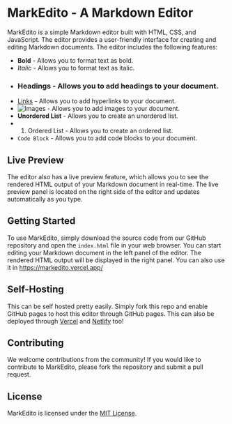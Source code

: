 # MarkEdito - A Markdown Editor

MarkEdito is a simple Markdown editor built with HTML, CSS, and JavaScript. The editor provides a user-friendly interface for creating and editing Markdown documents. The editor includes the following features:

- **Bold** - Allows you to format text as bold.
- *Italic* - Allows you to format text as italic.
- ### Headings - Allows you to add headings to your document.
- [Links](https://www.google.com) - Allows you to add hyperlinks to your document.
- ![Images](https://images.unsplash.com/photo-1661956600684-97d3a4320e45?ixlib=rb-4.0.3&ixid=MnwxMjA3fDB8MHxwaG90by1wYWdlfHx8fGVufDB8fHx8&auto=format&fit=crop&w=870&q=80) - Allows you to add images to your document.
- **Unordered List** - Allows you to create an unordered list.
- 1. Ordered List - Allows you to create an ordered list.
- `Code Block` - Allows you to add code blocks to your document.

## Live Preview

The editor also has a live preview feature, which allows you to see the rendered HTML output of your Markdown document in real-time. The live preview panel is located on the right side of the editor and updates automatically as you type.

## Getting Started

To use MarkEdito, simply download the source code from our GitHub repository and open the `index.html` file in your web browser. You can start editing your Markdown document in the left panel of the editor. The rendered HTML output will be displayed in the right panel. You can also use it in https://markedito.vercel.app/

## Self-Hosting
This can be self hosted pretty easily. Simply fork this repo and enable GitHub pages to host this editor through GitHub pages. This can also be deployed through [Vercel](https://vercel.com) and [Netlify](https://netlify.com) too! 

## Contributing

We welcome contributions from the community! If you would like to contribute to MarkEdito, please fork the repository and submit a pull request. 

## License

MarkEdito is licensed under the [MIT License](https://opensource.org/licenses/MIT).
